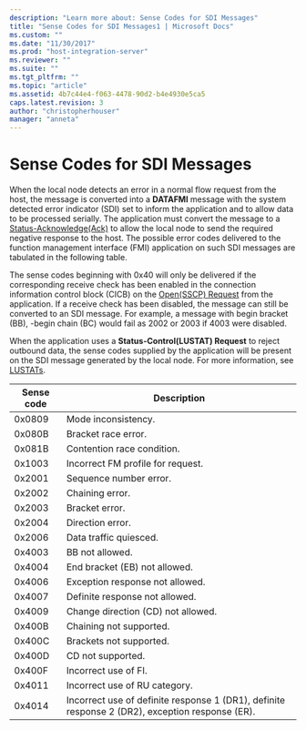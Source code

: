 ```yaml
---
description: "Learn more about: Sense Codes for SDI Messages"
title: "Sense Codes for SDI Messages1 | Microsoft Docs"
ms.custom: ""
ms.date: "11/30/2017"
ms.prod: "host-integration-server"
ms.reviewer: ""
ms.suite: ""
ms.tgt_pltfrm: ""
ms.topic: "article"
ms.assetid: 4b7c44e4-f063-4478-90d2-b4e4930e5ca5
caps.latest.revision: 3
author: "christopherhouser"
manager: "anneta"
---
```

# Sense Codes for SDI Messages
When the local node detects an error in a normal flow request from the host, the message is converted into a **DATAFMI** message with the system detected error indicator (SDI) set to inform the application and to allow data to be processed serially. The application must convert the message to a [Status-Acknowledge(Ack)](./status-acknowledge-ack-2.md) to allow the local node to send the required negative response to the host. The possible error codes delivered to the function management interface (FMI) application on such SDI messages are tabulated in the following table.  
  
 The sense codes beginning with 0x40 will only be delivered if the corresponding receive check has been enabled in the connection information control block (CICB) on the [Open(SSCP) Request](./open-sscp-request2.md) from the application. If a receive check has been disabled, the message can still be converted to an SDI message. For example, a message with begin bracket (BB), -begin chain (BC) would fail as 2002 or 2003 if 4003 were disabled.  
  
 When the application uses a **Status-Control(LUSTAT) Request** to reject outbound data, the sense codes supplied by the application will be present on the SDI message generated by the local node. For more information, see [LUSTATs](../core/lustats]1.md).  
  
|Sense code|Description|  
|----------------|-----------------|  
|0x0809|Mode inconsistency.|  
|0x080B|Bracket race error.|  
|0x081B|Contention race condition.|  
|0x1003|Incorrect FM profile for request.|  
|0x2001|Sequence number error.|  
|0x2002|Chaining error.|  
|0x2003|Bracket error.|  
|0x2004|Direction error.|  
|0x2006|Data traffic quiesced.|  
|0x4003|BB not allowed.|  
|0x4004|End bracket (EB) not allowed.|  
|0x4006|Exception response not allowed.|  
|0x4007|Definite response not allowed.|  
|0x4009|Change direction (CD) not allowed.|  
|0x400B|Chaining not supported.|  
|0x400C|Brackets not supported.|  
|0x400D|CD not supported.|  
|0x400F|Incorrect use of FI.|  
|0x4011|Incorrect use of RU category.|  
|0x4014|Incorrect use of definite response 1 (DR1), definite response 2 (DR2), exception response (ER).|
